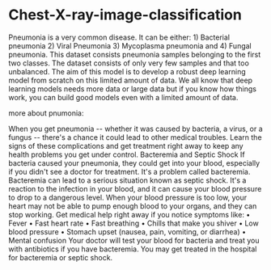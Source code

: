 # Chest-X-ray-image-classification
Pneumonia is a very common disease. It can be either: 1) Bacterial pneumonia 2) Viral Pneumonia 3) Mycoplasma pneumonia and 4) Fungal pneumonia. This dataset consists pneumonia samples belonging to the first two classes. The dataset consists of only very few samples and that too unbalanced. The aim of this model is to develop a robust deep learning model from scratch on this limited amount of data. We all know that deep learning models needs more data or large data but if you know how things work, you can build good models even with a limited amount of data.

more about pnumonia:

When you get pneumonia -- whether it was caused by bacteria, a virus, or a fungus -- there's a chance it could lead to other medical troubles. Learn the signs of these complications and get treatment right away to keep any health problems you get under control.
Bacteremia and Septic Shock
If bacteria caused your pneumonia, they could get into your blood, especially if you didn't see a doctor for treatment. It's a problem called bacteremia.
Bacteremia can lead to a serious situation known as septic shock. It's a reaction to the infection in your blood, and it can cause your blood pressure to drop to a dangerous level.
When your blood pressure is too low, your heart may not be able to pump enough blood to your organs, and they can stop working. Get medical help right away if you notice symptoms like:
•	Fever
•	Fast heart rate
•	Fast breathing
•	Chills that make you shiver
•	Low blood pressure
•	Stomach upset (nausea, pain, vomiting, or diarrhea)
•	Mental confusion
Your doctor will test your blood for bacteria and treat you with antibiotics if you have bacteremia. You may get treated in the hospital for bacteremia or septic shock.

